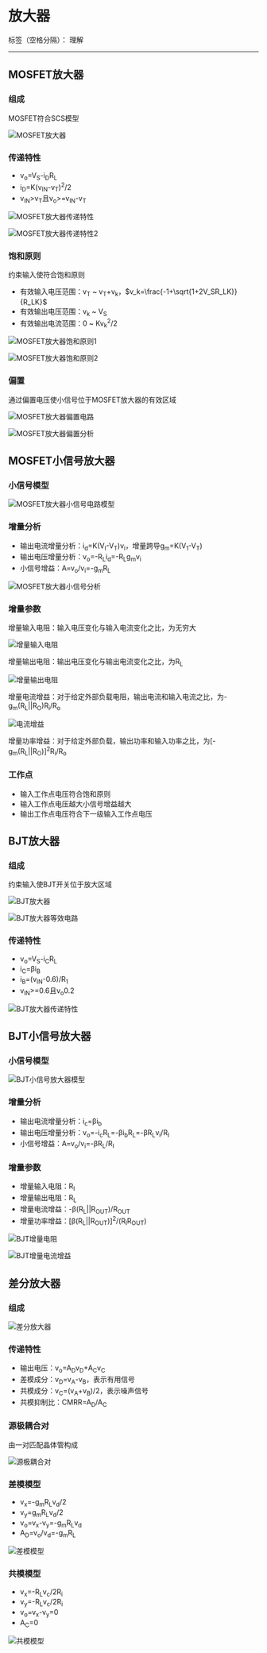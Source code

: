 # 放大器

标签（空格分隔）： 理解

---

## MOSFET放大器

### 组成

MOSFET符合SCS模型

![MOSFET放大器](https://raw.githubusercontent.com/wchaochao/images/master/gitbook-circuit/MOSFET-amplifier.png)

### 传递特性

* v<sub>o</sub>=V<sub>S</sub>-i<sub>D</sub>R<sub>L</sub>
* i<sub>D</sub>=K(v<sub>IN</sub>-v<sub>T</sub>)<sup>2</sup>/2
* v<sub>IN</sub>>v<sub>T</sub>且v<sub>o</sub>>=v<sub>IN</sub>-v<sub>T</sub>

![MOSFET放大器传递特性](https://raw.githubusercontent.com/wchaochao/images/master/gitbook-circuit/MOSFET-amplifier-analysis.png)

![MOSFET放大器传递特性2](https://raw.githubusercontent.com/wchaochao/images/master/gitbook-circuit/MOSFET-amplifier-analysis-2.png)

### 饱和原则

约束输入使符合饱和原则

* 有效输入电压范围：v<sub>T</sub> ~ v<sub>T</sub>+v<sub>k</sub>，$v_k=\frac{-1+\sqrt{1+2V_SR_LK}}{R_LK}$
* 有效输出电压范围：v<sub>k</sub> ~ V<sub>S</sub>
* 有效输出电流范围：0 ~ Kv<sub>k</sub><sup>2</sup>/2

![MOSFET放大器饱和原则1](https://raw.githubusercontent.com/wchaochao/images/master/gitbook-circuit/MOSFET-amplifier-constraint-1.png)

![MOSFET放大器饱和原则2](https://raw.githubusercontent.com/wchaochao/images/master/gitbook-circuit/MOSFET-amplifier-constraint-2.png)

### 偏置

通过偏置电压使小信号位于MOSFET放大器的有效区域

![MOSFET放大器偏置电路](https://raw.githubusercontent.com/wchaochao/images/master/gitbook-circuit/MOSFET-amplifier-bias-1.png)

![MOSFET放大器偏置分析](https://raw.githubusercontent.com/wchaochao/images/master/gitbook-circuit/MOSFET-amplifier-bias-2.png)

## MOSFET小信号放大器

### 小信号模型

![MOSFET放大器小信号电路模型](https://raw.githubusercontent.com/wchaochao/images/master/gitbook-circuit/MOSFET-amplifier-small-singal-model.png)

### 增量分析

* 输出电流增量分析：i<sub>d</sub>=K(V<sub>I</sub>-V<sub>T</sub>)v<sub>i</sub>，增量跨导g<sub>m</sub>=K(V<sub>1</sub>-V<sub>T</sub>)
* 输出电压增量分析：v<sub>o</sub>=-R<sub>L</sub>i<sub>d</sub>=-R<sub>L</sub>g<sub>m</sub>v<sub>i</sub>
* 小信号增益：A=v<sub>o</sub>/v<sub>i</sub>=-g<sub>m</sub>R<sub>L</sub>

![MOSFET放大器小信号分析](https://raw.githubusercontent.com/wchaochao/images/master/gitbook-circuit/MOSFET-amplifier-small-singal.png)

### 增量参数

增量输入电阻：输入电压变化与输入电流变化之比，为无穷大

![增量输入电阻](https://raw.githubusercontent.com/wchaochao/images/master/gitbook-circuit/incremental-input-resistance.png)

增量输出电阻：输出电压变化与输出电流变化之比，为R<sub>L</sub>

![增量输出电阻](https://raw.githubusercontent.com/wchaochao/images/master/gitbook-circuit/incremental-output-resistance.png)

增量电流增益：对于给定外部负载电阻，输出电流和输入电流之比，为-g<sub>m</sub>(R<sub>L</sub>||R<sub>O</sub>)R<sub>i</sub>/R<sub>o</sub>

![电流增益](https://raw.githubusercontent.com/wchaochao/images/master/gitbook-circuit/incremental-i-gain.png)

增量功率增益：对于给定外部负载，输出功率和输入功率之比，为[-g<sub>m</sub>(R<sub>L</sub>||R<sub>O</sub>)]<sup>2</sup>R<sub>i</sub>/R<sub>o</sub>

### 工作点

* 输入工作点电压符合饱和原则
* 输入工作点电压越大小信号增益越大
* 输出工作点电压符合下一级输入工作点电压

## BJT放大器

### 组成

约束输入使BJT开关位于放大区域

![BJT放大器](https://raw.githubusercontent.com/wchaochao/images/master/gitbook-circuit/BJT-amplifier.png)

![BJT放大器等效电路](https://raw.githubusercontent.com/wchaochao/images/master/gitbook-circuit/BJT-amplifier-circuit.png)

### 传递特性

* v<sub>o</sub>=V<sub>S</sub>-i<sub>C</sub>R<sub>L</sub>
* i<sub>C</sub>=βi<sub>B</sub>
* i<sub>B</sub>=(v<sub>IN</sub>-0.6)/R<sub>1</sub>
* v<sub>IN</sub>>=0.6且v<sub>o</sub>0.2

![BJT放大器传递特性](https://raw.githubusercontent.com/wchaochao/images/master/gitbook-circuit/BJT-amplifier-analysis.png)

## BJT小信号放大器

### 小信号模型

![BJT小信号放大器模型](https://raw.githubusercontent.com/wchaochao/images/master/gitbook-circuit/BJT-amplifier-small-singal-model.png)

### 增量分析

* 输出电流增量分析：i<sub>c</sub>=βi<sub>b</sub>
* 输出电压增量分析：v<sub>o</sub>=-i<sub>c</sub>R<sub>L</sub>=-βi<sub>b</sub>R<sub>L</sub>=-βR<sub>L</sub>v<sub>i</sub>/R<sub>I</sub>
* 小信号增益：A=v<sub>o</sub>/v<sub>i</sub>=-βR<sub>L</sub>/R<sub>I</sub>

### 增量参数

* 增量输入电阻：R<sub>I</sub>
* 增量输出电阻：R<sub>L</sub>
* 增量电流增益：-β(R<sub>L</sub>||R<sub>OUT</sub>)/R<sub>OUT</sub>
* 增量功率增益：[β(R<sub>L</sub>||R<sub>OUT</sub>)]<sup>2</sup>/(R<sub>I</sub>R<sub>OUT</sub>)

![BJT增量电阻](https://raw.githubusercontent.com/wchaochao/images/master/gitbook-circuit/BJT-incremental-resistance.png)

![BJT增量电流增益](https://raw.githubusercontent.com/wchaochao/images/master/gitbook-circuit/BJT-incremental-i-gain.png)

## 差分放大器

### 组成

![差分放大器](https://raw.githubusercontent.com/wchaochao/images/master/gitbook-circuit/differential-amplifier.png)

### 传递特性

* 输出电压：v<sub>o</sub>=A<sub>D</sub>v<sub>D</sub>+A<sub>C</sub>v<sub>C</sub>
* 差模成分：v<sub>D</sub>=v<sub>A</sub>-v<sub>B</sub>，表示有用信号
* 共模成分：v<sub>C</sub>=(v<sub>A</sub>+v<sub>B</sub>)/2，表示噪声信号
* 共模抑制比：CMRR=A<sub>D</sub>/A<sub>C</sub>

### 源极耦合对

由一对匹配晶体管构成

![源极耦合对](https://raw.githubusercontent.com/wchaochao/images/master/gitbook-circuit/source-coupled-pair.png)

### 差模模型

* v<sub>x</sub>=-g<sub>m</sub>R<sub>L</sub>v<sub>d</sub>/2
* v<sub>y</sub>=g<sub>m</sub>R<sub>L</sub>v<sub>d</sub>/2
* v<sub>o</sub>=v<sub>x</sub>-v<sub>y</sub>=-g<sub>m</sub>R<sub>L</sub>v<sub>d</sub>
* A<sub>D</sub>=v<sub>o</sub>/v<sub>d</sub>=-g<sub>m</sub>R<sub>L

![差模模型](https://raw.githubusercontent.com/wchaochao/images/master/gitbook-circuit/differential-model.png)

### 共模模型

* v<sub>x</sub>=-R<sub>L</sub>v<sub>c</sub>/2R<sub>i</sub>
* v<sub>y</sub>=-R<sub>L</sub>v<sub>c</sub>/2R<sub>i</sub>
* v<sub>o</sub>=v<sub>x</sub>-v<sub>y</sub>=0
* A<sub>C</sub>=0

![共模模型](https://raw.githubusercontent.com/wchaochao/images/master/gitbook-circuit/common-model.png)
